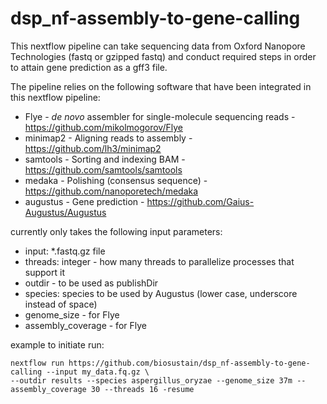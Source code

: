 # dsp_nf-assembly-to-gene-calling

This nextflow pipeline can take sequencing data from Oxford Nanopore Technologies (fastq or gzipped fastq) and conduct required steps in order to attain gene prediction as a gff3 file.

The pipeline relies on the following software that have been integrated in this nextflow pipeline:
* Flye - _de novo_ assembler for single-molecule sequencing reads - https://github.com/mikolmogorov/Flye
* minimap2 - Aligning reads to assembly - https://github.com/lh3/minimap2
* samtools - Sorting and indexing BAM - https://github.com/samtools/samtools
* medaka - Polishing (consensus sequence) - https://github.com/nanoporetech/medaka
* augustus - Gene prediction - https://github.com/Gaius-Augustus/Augustus

 currently only takes the following input parameters:

* input: *.fastq.gz file
* threads: integer - how many threads to parallelize processes that support it
* outdir -  to be used as publishDir
* species: species to be used by Augustus (lower case, underscore instead of space)
* genome_size - for Flye
* assembly_coverage - for Flye


example to initiate run:

```
nextflow run https://github.com/biosustain/dsp_nf-assembly-to-gene-calling --input my_data.fq.gz \
--outdir results --species aspergillus_oryzae --genome_size 37m --assembly_coverage 30 --threads 16 -resume
```
